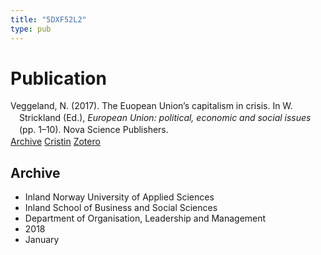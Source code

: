 ```yaml
---
title: "5DXF52L2"
type: pub
---
```

<h1>Publication</h1>
<article id="csl-bib-container-5DXF52L2" class="csl-bib-container">
  <div class="csl-bib-body" style="line-height: 1.35; padding-left: 1em; text-indent:-1em;">
  <div class="csl-entry">Veggeland, N. (2017). The Euopean Union&#x2019;s capitalism in crisis. In W. Strickland (Ed.), <i>European Union: political, economic and social issues</i> (pp. 1&#x2013;10). Nova Science Publishers.</div>
</div>
  <div class="csl-bib-buttons">
    <a href="#taxonomy-article-5DXF52L2" class="csl-bib-button">Archive</a>
    <a href alt="Cristin URL" class="csl-bib-button">Cristin</a>
    <a href alt="Zotero URL" class="csl-bib-button">Zotero</a>
  </div>
  <div id="csl-bib-meta-container-5DXF52L2"></div>
</article>
<div id="csl-bib-meta-5DXF52L2" class="csl-bib-meta">
  <article id="taxonomy-article-5DXF52L2" class="taxonomy-article">
    <h1>Archive</h1>
    <ul>
      <li>Inland Norway University of Applied Sciences</li>
      <li>Inland School of Business and Social Sciences</li>
      <li>Department of Organisation, Leadership and Management</li>
      <li>2018</li>
      <li>January</li>
    </ul>
  </article>
</div>
